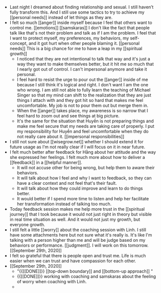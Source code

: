 - Last night I dreamed about finding relationship and sexual. I still haven’t fully transform this. And I still use some tactics to try to achieve my [[personal needs]] instead of let things as they are.
- I felt so much [[anger]] inside myself because I feel that others want to control me. [[emotions]] [[samskaras]] I don't like the fact that people talk like that's not their problem and talk as if I am the problem. I feel that I want to protect myself, my preferences, my behaviors, my self-concept, and it got hurt when other people blaming it. [[personal needs]] This is a big chance for me to have a leap in my [[spiritual growth]]
    - I noticed that they are not intentional to talk that way and it's just a way they want to make themselves better, but it hit me so much that I nearly got out of control. I can't impersonal anymore and take it personal.
    - I feel hard to resist the urge to pour out the [[anger]] inside of me because I still think it's logical and right. I don't want I am the one who wrong. I am still not able to fully learn the teaching of Michael Singer so that my mind can shift to the realization that they are just things I attach with and they got hit so hard that makes me feel uncomfortable. My job is not to pour them out but merge them in.
    - When the [[anger]] takes place, my awareness is so narrow that I feel hard to zoom out and see things at big picture. 
    - It's the same for the situation that Huyền is not preparing things and make me feel secure that my needs are taking care of properly. I put my responsibility for Huyền and feel uncomfortable when they do not really care about it. [[impersonal responsibilities]]
- I still not sure about [[wisegrow.net]] whether I should extend it for future usage as I'm not really clear if I will focus on it in near future.
- I felt much better after feedback for Hằng about her attitude and the way she expressed her feelings. I felt much more about how to deliver a [[feedback]] in a [[helpful manner]].
    - It will not accuse other for being wrong, but help them to aware their behaviors.
    - It will talk about how I feel and why I want to feedback, so they can have a clear context and not feel that's their fault.
    - It will talk about how they could improve and learn to do things better.
    - It would better if I spend more time to listen and help her facilitate her transformation instead of talking too much.
- Today feedback session makes me help more trust in the [[spiritual journey]] that I took because it would not just right in theory but visible in real time situation as well. And it would not just my growth, but everyone growth.
- I still felt a little [[worry]] about the coaching session with Linh. I still have some attachments here but not sure what it's really is. It's like I'm talking with a person higher than me and will be judge based on my behaviors or performance. [[judgment]]. I will work on this tomorrow. [[September 29th, 2020]]
- I felt so grateful that there is people open and trust me. Life is much easier when we can trust and have compassion for each other.
- [[September 29th, 2020]]
    - "{{[[DONE]]}} [[top-down boundary]] and [[bottom-up approach]] "
    - {{[[DONE]]}} working with coaching and samskaras about the feeling of worry when coaching with Linh.
    - 
